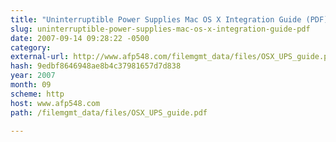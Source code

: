 ```yaml
---
title: "Uninterruptible Power Supplies Mac OS X Integration Guide (PDF)"
slug: uninterruptible-power-supplies-mac-os-x-integration-guide-pdf
date: 2007-09-14 09:28:22 -0500
category: 
external-url: http://www.afp548.com/filemgmt_data/files/OSX_UPS_guide.pdf
hash: 9edbf8646948ae8b4c37981657d7d838
year: 2007
month: 09
scheme: http
host: www.afp548.com
path: /filemgmt_data/files/OSX_UPS_guide.pdf

---
```



